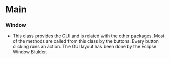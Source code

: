 # Main
### Window
- This class provides the GUI and is related with the other packages. Most of the methods are called from this class by the buttons. Every button clicking runs an action. The GUI layout has been done by the Eclipse Window Biulder. 
